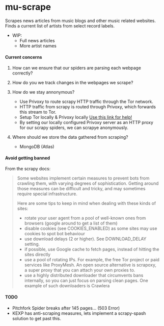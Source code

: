 # mu-scrape

Scrapes news articles from music blogs and other music related websites.
Finds a current list of artists from select record labels.  

- WIP:
	- Full news articles
	- More artist names 
 
#### Current concerns

1) How can we ensure that our spiders are parsing each webpage correctly?
2) How do you we track changes in the webpages we scrape?
3) How do we stay annonymous?
	- Use Privoxy to route scrapy HTTP traffic through the Tor network.
	- HTTP traffic from scrapy is routed through Privoxy, which forwards this stream to Tor.
	- Setup Tor locally & Privoxy locally [Use this link for help!](https://dm295.blogspot.com/2016/02/tor-ip-changing-and-web-scraping.html)
	- By setting our locally configured Privoxy server as an HTTP proxy for our scrapy spiders, we can scrapye anonymously.
 
4) Where should we store the data gathered from scraping?
	- MongoDB (Atlas) 

#### Avoid getting banned

From the scrapy docs:

>Some websites implement certain measures to prevent bots from crawling them,
with varying degrees of sophistication. Getting around those measures can be
difficult and tricky, and may sometimes require special infrastructure. 
>
> Here are some tips to keep in mind when dealing with these kinds of sites:
>    * rotate your user agent from a pool of well-known ones from browsers (google around to get a list of them)
>    * disable cookies (see COOKIES_ENABLED) as some sites may use cookies to spot bot behaviour
>    * use download delays (2 or higher). See DOWNLOAD_DELAY setting.
>    * if possible, use Google cache to fetch pages, instead of hitting the sites directly
>    * use a pool of rotating IPs. For example, the free Tor project or paid services like ProxyMesh. An open source alternative is scrapoxy, a super proxy that you can attach your own proxies to.
>    * use a highly distributed downloader that circumvents bans internally, so you can just focus on parsing clean pages. One example of such downloaders is Crawlera


#### TODO

- Pitchfork Spider breaks after 145 pages... (503 Error)
- KEXP has anti-scraping measures, lets implement a scrapy-spash
  solution to get past this. 

